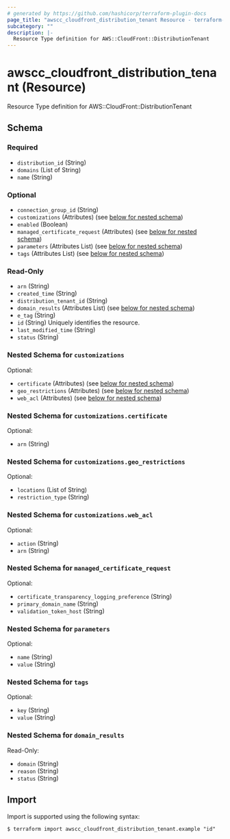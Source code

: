 ```yaml
---
# generated by https://github.com/hashicorp/terraform-plugin-docs
page_title: "awscc_cloudfront_distribution_tenant Resource - terraform-provider-awscc"
subcategory: ""
description: |-
  Resource Type definition for AWS::CloudFront::DistributionTenant
---
```


# awscc_cloudfront_distribution_tenant (Resource)

Resource Type definition for AWS::CloudFront::DistributionTenant



<!-- schema generated by tfplugindocs -->
## Schema

### Required

- `distribution_id` (String)
- `domains` (List of String)
- `name` (String)

### Optional

- `connection_group_id` (String)
- `customizations` (Attributes) (see [below for nested schema](#nestedatt--customizations))
- `enabled` (Boolean)
- `managed_certificate_request` (Attributes) (see [below for nested schema](#nestedatt--managed_certificate_request))
- `parameters` (Attributes List) (see [below for nested schema](#nestedatt--parameters))
- `tags` (Attributes List) (see [below for nested schema](#nestedatt--tags))

### Read-Only

- `arn` (String)
- `created_time` (String)
- `distribution_tenant_id` (String)
- `domain_results` (Attributes List) (see [below for nested schema](#nestedatt--domain_results))
- `e_tag` (String)
- `id` (String) Uniquely identifies the resource.
- `last_modified_time` (String)
- `status` (String)

<a id="nestedatt--customizations"></a>
### Nested Schema for `customizations`

Optional:

- `certificate` (Attributes) (see [below for nested schema](#nestedatt--customizations--certificate))
- `geo_restrictions` (Attributes) (see [below for nested schema](#nestedatt--customizations--geo_restrictions))
- `web_acl` (Attributes) (see [below for nested schema](#nestedatt--customizations--web_acl))

<a id="nestedatt--customizations--certificate"></a>
### Nested Schema for `customizations.certificate`

Optional:

- `arn` (String)


<a id="nestedatt--customizations--geo_restrictions"></a>
### Nested Schema for `customizations.geo_restrictions`

Optional:

- `locations` (List of String)
- `restriction_type` (String)


<a id="nestedatt--customizations--web_acl"></a>
### Nested Schema for `customizations.web_acl`

Optional:

- `action` (String)
- `arn` (String)



<a id="nestedatt--managed_certificate_request"></a>
### Nested Schema for `managed_certificate_request`

Optional:

- `certificate_transparency_logging_preference` (String)
- `primary_domain_name` (String)
- `validation_token_host` (String)


<a id="nestedatt--parameters"></a>
### Nested Schema for `parameters`

Optional:

- `name` (String)
- `value` (String)


<a id="nestedatt--tags"></a>
### Nested Schema for `tags`

Optional:

- `key` (String)
- `value` (String)


<a id="nestedatt--domain_results"></a>
### Nested Schema for `domain_results`

Read-Only:

- `domain` (String)
- `reason` (String)
- `status` (String)

## Import

Import is supported using the following syntax:

```shell
$ terraform import awscc_cloudfront_distribution_tenant.example "id"
```
